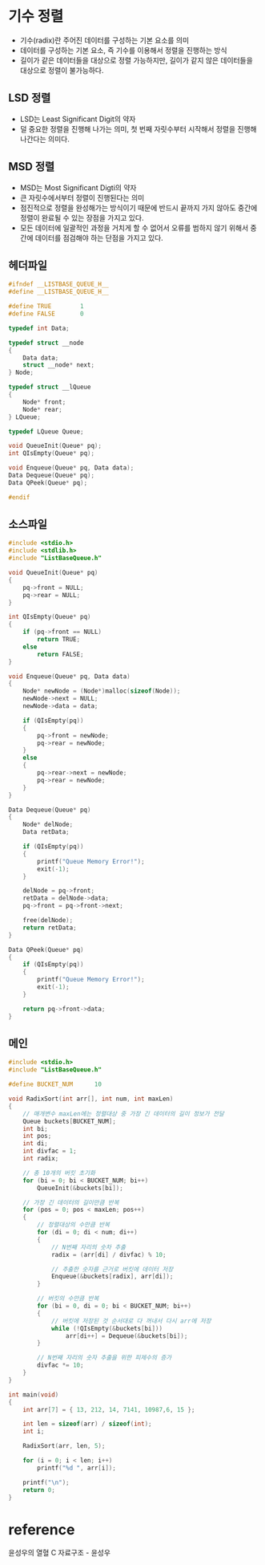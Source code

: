 # 기수 정렬
- 기수(radix)란 주어진 데이터를 구성하는 기본 요소를 의미
- 데이터를 구성하는 기본 요소, 즉 기수를 이용해서 정렬을 진행하는 방식
- 길이가 같은 데이터들을 대상으로 정렬 가능하지만, 길이가 같지 않은 데이터들을 대상으로 정렬이 불가능하다.

## LSD 정렬
- LSD는 Least Significant Digit의 약자
- 덜 중요한 정렬을 진행해 나가는 의미, 첫 번째 자릿수부터 시작해서 정렬을 진행해 나간다는 의미다.

## MSD 정렬
- MSD는 Most Significant Digti의 약자
- 큰 자릿수에서부터 정렬이 진행된다는 의미
- 점진적으로 정렬을 완성해가는 방식이기 때문에 반드시 끝까지 가지 않아도 중간에 정렬이 완료될 수 있는 장점을 가지고 있다.
- 모든 데이터에 일괄적인 과정을 거치게 할 수 없어서 오류를 범하지 않기 위해서 중간에 데이터를 점검해야 하는 단점을 가지고 있다.
## 헤더파일
```c
#ifndef __LISTBASE_QUEUE_H__
#define __LISTBASE_QUEUE_H__

#define TRUE		1
#define FALSE		0

typedef int Data;

typedef struct __node
{
	Data data;
	struct __node* next;
} Node;

typedef struct __lQueue
{
	Node* front;
	Node* rear;
} LQueue;

typedef LQueue Queue;

void QueueInit(Queue* pq);
int QIsEmpty(Queue* pq);

void Enqueue(Queue* pq, Data data);
Data Dequeue(Queue* pq);
Data QPeek(Queue* pq);

#endif
```

## 소스파일
```c
#include <stdio.h>
#include <stdlib.h>
#include "ListBaseQueue.h"

void QueueInit(Queue* pq)
{
	pq->front = NULL;
	pq->rear = NULL;
}

int QIsEmpty(Queue* pq)
{
	if (pq->front == NULL)
		return TRUE;
	else
		return FALSE;
}

void Enqueue(Queue* pq, Data data)
{
	Node* newNode = (Node*)malloc(sizeof(Node));
	newNode->next = NULL;
	newNode->data = data;

	if (QIsEmpty(pq))
	{
		pq->front = newNode;
		pq->rear = newNode;
	}
	else
	{
		pq->rear->next = newNode;
		pq->rear = newNode;
	}
}

Data Dequeue(Queue* pq)
{
	Node* delNode;
	Data retData;

	if (QIsEmpty(pq))
	{
		printf("Queue Memory Error!");
		exit(-1);
	}

	delNode = pq->front;
	retData = delNode->data;
	pq->front = pq->front->next;

	free(delNode);
	return retData;
}

Data QPeek(Queue* pq)
{
	if (QIsEmpty(pq))
	{
		printf("Queue Memory Error!");
		exit(-1);
	}

	return pq->front->data;
}
```

## 메인
```c
#include <stdio.h>
#include "ListBaseQueue.h"

#define BUCKET_NUM		10

void RadixSort(int arr[], int num, int maxLen)
{
	// 매개변수 maxLen에는 정렬대상 중 가장 긴 데이터의 길이 정보가 전달
	Queue buckets[BUCKET_NUM];
	int bi;
	int pos;
	int di;
	int divfac = 1;
	int radix;

	// 총 10개의 버킷 초기화
	for (bi = 0; bi < BUCKET_NUM; bi++)
		QueueInit(&buckets[bi]);

	// 가장 긴 데이터의 길이만큼 반복
	for (pos = 0; pos < maxLen; pos++)
	{
		// 정렬대상의 수만큼 반복
		for (di = 0; di < num; di++)
		{
			// N번째 자리의 숫차 추출
			radix = (arr[di] / divfac) % 10;

			// 추출한 숫자를 근거로 버킷에 데이터 저장
			Enqueue(&buckets[radix], arr[di]);
		}

		// 버킷의 수만큼 반복
		for (bi = 0, di = 0; bi < BUCKET_NUM; bi++)
		{
			// 버킷에 저장된 것 순서대로 다 꺼내서 다시 arr에 저장
			while (!QIsEmpty(&buckets[bi]))
				arr[di++] = Dequeue(&buckets[bi]);
		}

		// N번째 자리의 숫자 추출을 위한 피제수의 증가
		divfac *= 10;
	}
}

int main(void)
{
	int arr[7] = { 13, 212, 14, 7141, 10987,6, 15 };

	int len = sizeof(arr) / sizeof(int);
	int i;

	RadixSort(arr, len, 5);

	for (i = 0; i < len; i++)
		printf("%d ", arr[i]);

	printf("\n");
	return 0;
}
```
# reference
윤성우의 열혈 C 자료구조 - 윤성우
